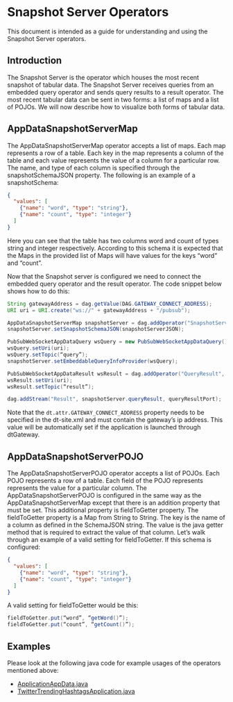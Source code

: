 # Snapshot Server Operators

This document is intended as a guide for understanding and using the Snapshot Server operators.

Introduction
------------

The Snapshot Server is the operator which houses the most recent
snapshot of tabular data. The Snapshot Server receives queries from an
embedded query operator and sends query results to a result
operator. The most recent tabular data can be sent in two forms: a
list of maps and a list of POJOs. We will now describe how to
visualize both forms of tabular data.


AppDataSnapshotServerMap
------------------------

The AppDataSnapshotServerMap operator accepts a list of maps. Each map
represents a row of a table. Each key in the map represents a column
of the table and each value represents the value of a column for a
particular row. The name, and type of each column is specified through
the snapshotSchemaJSON property. The following is an example of a
snapshotSchema:

```json
{
  "values": [
    {"name": "word", "type": "string"}, 
    {"name": "count", "type": "integer"}
  ]
}
```

Here you can see that the table has two columns word and count of
types string and integer respectively. According to this schema it is
expected that the Maps in the provided list of Maps will have values
for the keys “word” and “count”.

Now that the Snapshot server is configured we need to connect the
embedded query operator and the result operator. The code snippet
below shows how to do this:

```java
String gatewayAddress = dag.getValue(DAG.GATEWAY_CONNECT_ADDRESS);
URI uri = URI.create("ws://" + gatewayAddress + "/pubsub");

AppDataSnapshotServerMap snapshotServer = dag.addOperator("SnapshotServer", new AppDataSnapshotServerMap());
snapshotServer.setSnapshotSchemaJSON(snapshotServerJSON);

PubSubWebSocketAppDataQuery wsQuery = new PubSubWebSocketAppDataQuery();
wsQuery.setUri(uri);
wsQuery.setTopic(“query”);
snapshotServer.setEmbeddableQueryInfoProvider(wsQuery);

PubSubWebSocketAppDataResult wsResult = dag.addOperator("QueryResult", new PubSubWebSocketAppDataResult());
wsResult.setUri(uri);
wsResult.setTopic(“result”);

dag.addStream("Result", snapshotServer.queryResult, queryResultPort);
```

Note that the `dt.attr.GATEWAY_CONNECT_ADDRESS` property needs to be
specified in the dt-site.xml and must contain the gateway’s ip
address. This value will be automatically set if the application is
launched through dtGateway.

AppDataSnapshotServerPOJO
-------------------------

The AppDataSnapshotServerPOJO operator accepts a list of POJOs. Each
POJO represents a row of a table. Each field of the POJO represents
represents the value for a particular column. The
AppDataSnapshotServerPOJO is configured in the same way as the
AppDataSnapshotServerMap except that there is an addition property
that must be set. This additional property is fieldToGetter
property. The fieldToGetter property is a Map from String to
String. The key is the name of a column as defined in the SchemaJSON
string. The value is the java getter method that is required to
extract the value of that column. Let’s walk through an example of a
valid setting for fieldToGetter. If this schema is configured:

```json
{
  "values": [
    {"name": "word", "type": "string"}, 
    {"name": "count", "type": "integer"}
  ]
}
```

A valid setting for fieldToGetter would be this:

```java
fieldToGetter.put(“word”, “getWord()”);
fieldToGetter.put(“count”, “getCount()”);
```

Examples
--------

Please look at the following java code for example usages of the
operators mentioned above:

* [ApplicationAppData.java](https://github.com/apache/incubator-apex-malhar/blob/master/demos/pi/src/main/java/com/datatorrent/demos/pi/ApplicationAppData.java)
* [TwitterTrendingHashtagsApplication.java](https://github.com/apache/incubator-apex-malhar/blob/master/demos/twitter/src/main/java/com/datatorrent/demos/twitter/TwitterTrendingHashtagsApplication.java)


